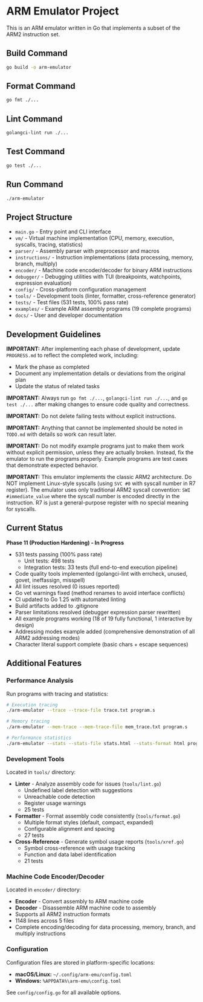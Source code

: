 # ARM Emulator Project

This is an ARM emulator written in Go that implements a subset of the ARM2 instruction set.

## Build Command

```bash
go build -o arm-emulator
```

## Format Command

```bash
go fmt ./...
```

## Lint Command

```bash
golangci-lint run ./...
```

## Test Command

```bash
go test ./...
```

## Run Command

```bash
./arm-emulator
```

## Project Structure

- `main.go` - Entry point and CLI interface
- `vm/` - Virtual machine implementation (CPU, memory, execution, syscalls, tracing, statistics)
- `parser/` - Assembly parser with preprocessor and macros
- `instructions/` - Instruction implementations (data processing, memory, branch, multiply)
- `encoder/` - Machine code encoder/decoder for binary ARM instructions
- `debugger/` - Debugging utilities with TUI (breakpoints, watchpoints, expression evaluation)
- `config/` - Cross-platform configuration management
- `tools/` - Development tools (linter, formatter, cross-reference generator)
- `tests/` - Test files (531 tests, 100% pass rate)
- `examples/` - Example ARM assembly programs (19 complete programs)
- `docs/` - User and developer documentation

## Development Guidelines

**IMPORTANT:** After implementing each phase of development, update `PROGRESS.md` to reflect the completed work, including:
- Mark the phase as completed
- Document any implementation details or deviations from the original plan
- Update the status of related tasks

**IMPORTANT:** Always run `go fmt ./...`, `golangci-lint run ./...`, and `go test ./...` after making changes to ensure code quality and correctness.

**IMPORTANT:** Do not delete failing tests without explicit instructions.

**IMPORTANT:** Anything that cannot be implemented should be noted in `TODO.md` with details so work can result later.

**IMPORTANT:** Do not modify example programs just to make them work without explicit permission, unless they are actually broken. Instead, fix the emulator to run the programs properly. Example programs are test cases that demonstrate expected behavior.

**IMPORTANT:** This emulator implements the classic ARM2 architecture. Do NOT implement Linux-style syscalls (using `SVC #0` with syscall number in R7 register). The emulator uses only traditional ARM2 syscall convention: `SWI #immediate_value` where the syscall number is encoded directly in the instruction. R7 is just a general-purpose register with no special meaning for syscalls.

## Current Status

**Phase 11 (Production Hardening) - In Progress**
- 531 tests passing (100% pass rate)
  - Unit tests: 498 tests
  - Integration tests: 33 tests (full end-to-end execution pipeline)
- Code quality tools implemented (golangci-lint with errcheck, unused, govet, ineffassign, misspell)
- All lint issues resolved (0 issues reported)
- Go vet warnings fixed (method renames to avoid interface conflicts)
- CI updated to Go 1.25 with automated linting
- Build artifacts added to .gitignore
- Parser limitations resolved (debugger expression parser rewritten)
- All example programs working (18 of 19 fully functional, 1 interactive by design)
- Addressing modes example added (comprehensive demonstration of all ARM2 addressing modes)
- Character literal support complete (basic chars + escape sequences)

## Additional Features

### Performance Analysis

Run programs with tracing and statistics:

```bash
# Execution tracing
./arm-emulator --trace --trace-file trace.txt program.s

# Memory tracing
./arm-emulator --mem-trace --mem-trace-file mem_trace.txt program.s

# Performance statistics
./arm-emulator --stats --stats-file stats.html --stats-format html program.s
```

### Development Tools

Located in `tools/` directory:

- **Linter** - Analyze assembly code for issues (`tools/lint.go`)
  - Undefined label detection with suggestions
  - Unreachable code detection
  - Register usage warnings
  - 25 tests
- **Formatter** - Format assembly code consistently (`tools/format.go`)
  - Multiple format styles (default, compact, expanded)
  - Configurable alignment and spacing
  - 27 tests
- **Cross-Reference** - Generate symbol usage reports (`tools/xref.go`)
  - Symbol cross-reference with usage tracking
  - Function and data label identification
  - 21 tests

### Machine Code Encoder/Decoder

Located in `encoder/` directory:

- **Encoder** - Convert assembly to ARM machine code
- **Decoder** - Disassemble ARM machine code to assembly
- Supports all ARM2 instruction formats
- 1148 lines across 5 files
- Complete encoding/decoding for data processing, memory, branch, and multiply instructions

### Configuration

Configuration files are stored in platform-specific locations:
- **macOS/Linux:** `~/.config/arm-emu/config.toml`
- **Windows:** `%APPDATA%\arm-emu\config.toml`

See `config/config.go` for all available options.
